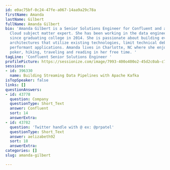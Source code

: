 ```yaml
---
id: e0ac75bf-0c24-47fe-a067-14aa9a29c78a
firstName: Amanda
lastName: Gilbert
fullName: Amanda Gilbert
bio: 'Amanda Gilbert is a Senior Solutions Engineer for Confluent and a Confluent
  Cloud subject matter expert. She has been working in the data engineering space
  since graduating college in 2014. She is passionate about building event driven
  architectures that utilize existing technologies, limit technical debt and create
  performant applications. Amanda lives in Charlotte, NC where she enjoys playing
  poker, hiking, traveling and reading in her free time. '
tagLine: 'Confluent Senior Solutions Engineer '
profilePicture: https://sessionize.com/image/7993-400o400o2-45d2c0ab-c7d0-455e-8d5e-a9bfcfe9dd70.jpg
sessions:
- id: 396330
  name: Building Streaming Data Pipelines with Apache Kafka
isTopSpeaker: false
links: []
questionAnswers:
- id: 43778
  question: Company
  questionType: Short_Text
  answer: Confluent
  sort: 14
  answerExtra: 
- id: 43782
  question: 'Twitter handle with @ ex: @prpatel'
  questionType: Short_Text
  answer: aelizabeth92
  sort: 18
  answerExtra: 
categories: []
slug: amanda-gilbert

---
```

